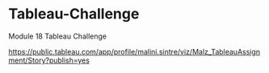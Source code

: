 # Tableau-Challenge
Module 18 Tableau Challenge


https://public.tableau.com/app/profile/malini.sintre/viz/Malz_TableauAssignment/Story?publish=yes
